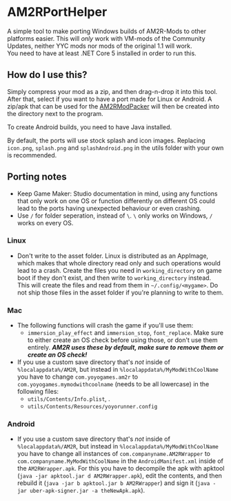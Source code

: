 # AM2RPortHelper
A simple tool to make porting Windows builds of AM2R-Mods to other platforms easier. This will *only* work with VM-mods of the Community Updates, neither YYC mods nor mods of the original 1.1 will work.  
You need to have at least .NET Core 5 installed in order to run this.
 
## How do I use this?
Simply compress your mod as a zip, and then drag-n-drop it into this tool. After that, select if you want to have a port made for Linux or Android. A zip/apk that can be used for the [AM2RModPacker](https://github.com/Miepee/AM2RModpacker-Mac) will then be created into the directory next to the program.  

To create Android builds, you need to have Java installed.

By default, the ports will use stock splash and icon images. Replacing `icon.png`, `splash.png` and `splashAndroid.png` in the utils folder with your own is recommended.

## Porting notes
- Keep Game Maker: Studio documentation in mind, using any functions that only work on one OS or function differently on different OS could lead to the ports having unexpected behaviour or even crashing.
- Use `/` for folder seperation, instead of `\`. `\` only works on Windows, `/` works on every OS.

### Linux
- Don't write to the asset folder. Linux is distributed as an AppImage, which makes that whole directory read only and such operations would lead to a crash. Create the files you need in `working_directory` on game boot if they don't exist, and then write to `working_directory` instead. This will create the files and read from them in `~/.config/<mygame>`. Do not ship those files in the asset folder if you're planning to write to them.

### Mac
-  The following functions will crash the game if you'll use them:
   - `immersion_play_effect` and `immersion_stop`, `font_replace`. Make sure to either create an OS check before using those, or don't use them entirely. ***AM2R uses these by default, make sure to remove them or create an OS check!***
- If you use a custom save directory that's *not* inside of `%localappdata%/AM2R`, but instead in `%localappdata%/MyModWithCoolName` you have to change `com.yoyogames.am2r` to `com.yoyogames.mymodwithcoolname` (needs to be all lowercase) in the following files:
    * `utils/Contents/Info.plist`, .
    * `utils/Contents/Resources/yoyorunner.config`

### Android
- If you use a custom save directory that's *not* inside of `%localappdata%/AM2R`, but instead in `%localappdata%/MyModWithCoolName` you have to change all instances of `com.companyname.AM2RWrapper` to `com.companyname.MyModWithCoolName` in the `AndroidManifest.xml` inside of the `AM2RWrapper.apk`. For this you have to decompile the apk with apktool (`java -jar apktool.jar d AM2RWrapper.apk`), edit the contents, and then rebuild it  (`java -jar b apktool.jar b AM2RWrapper`) and sign it (`java -jar uber-apk-signer.jar -a theNewApk.apk`).
